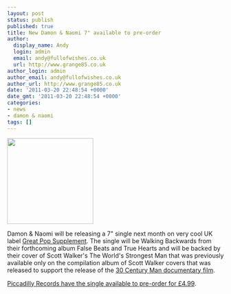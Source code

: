 ```yaml
---
layout: post
status: publish
published: true
title: New Damon & Naomi 7" available to pre-order
author:
  display_name: Andy
  login: admin
  email: andy@fullofwishes.co.uk
  url: http://www.grange85.co.uk
author_login: admin
author_email: andy@fullofwishes.co.uk
author_url: http://www.grange85.co.uk
date: '2011-03-20 22:48:54 +0000'
date_gmt: '2011-03-20 22:48:54 +0000'
categories:
- news
- damon & naomi
tags: []
---
```

<p><span class="removed_link" title="http://db.fullofwishes.co.uk/wiki/Walking_Backwards_%28single%29"><img alt="" src="http://media.fullofwishes.co.uk/03-damon_and_naomi/sleeves/dan_walking-backwards_f_001.jpg" title="Walking Backwards (single)" class="alignright" width="200" height="200" /></span></p>
<p>Damon & Naomi will be releasing a <span class="removed_link" title="http://db.fullofwishes.co.uk/wiki/Walking_Backwards_%28single%29">7" single next</span> month on very cool UK label <a href="http://www.greatpopsupplement.com/">Great Pop Supplement</a>. The single will be Walking Backwards from their forthcoming album <span class="removed_link" title="http://db.fullofwishes.co.uk/wiki/False_Beats_and_True_Hearts">False Beats and True Hearts</span> and will be backed by their cover of Scott Walker's The World's Strongest Man that was previously available only on the <span class="removed_link" title="http://db.fullofwishes.co.uk/wiki/30_Century_Man">compilation album of Scott Walker covers</span> that was released to support the release of the <a href="http://www.scottwalkerfilm.com/blog/">30 Century Man documentary film</a>.</p>
<p><a href="http://www.piccadillyrecords.com/products/DamonNaomi-WalkingBackwards-TheGreatPopSupplement-75052.html">Piccadilly Records have the single available to pre-order for £4.99</a>.</p>
